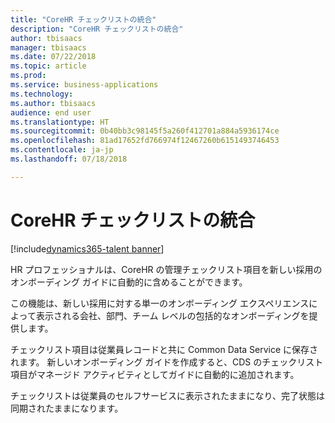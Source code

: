```yaml
---
title: "CoreHR チェックリストの統合"
description: "CoreHR チェックリストの統合"
author: tbisaacs
manager: tbisaacs
ms.date: 07/22/2018
ms.topic: article
ms.prod: 
ms.service: business-applications
ms.technology: 
ms.author: tbisaacs
audience: end user
ms.translationtype: HT
ms.sourcegitcommit: 0b40bb3c98145f5a260f412701a884a5936174ce
ms.openlocfilehash: 81ad17652fd766974f12467260b6151493746453
ms.contentlocale: ja-jp
ms.lasthandoff: 07/18/2018

---
```

#  <a name="corehr-checklist-integration"></a>CoreHR チェックリストの統合

[!include[dynamics365-talent banner](../../includes/dynamics365-talent.md)]





HR プロフェッショナルは、CoreHR の管理チェックリスト項目を新しい採用のオンボーディング ガイドに自動的に含めることができます。

この機能は、新しい採用に対する単一のオンボーディング エクスペリエンスによって表示される会社、部門、チーム レベルの包括的なオンボーディングを提供します。

チェックリスト項目は従業員レコードと共に Common Data Service に保存されます。 新しいオンボーディング ガイドを作成すると、CDS のチェックリスト項目がマネージド アクティビティとしてガイドに自動的に追加されます。 

チェックリストは従業員のセルフサービスに表示されたままになり、完了状態は同期されたままになります。

<!--
## Who uses this feature
HR professionals
## License required
Talent license 
## Development status
Planning
## Target timeframe
Public Preview: September
-->

